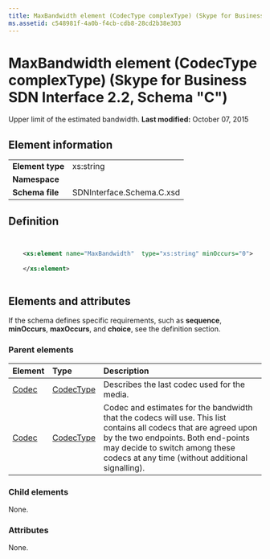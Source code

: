 ```yaml
---
title: MaxBandwidth element (CodecType complexType) (Skype for Business SDN Interface 2.2, Schema "C")
ms.assetid: c548981f-4a0b-f4cb-cdb8-28cd2b38e303
---
```



# MaxBandwidth element (CodecType complexType) (Skype for Business SDN Interface 2.2, Schema "C")
Upper limit of the estimated bandwidth. 
 **Last modified:** October 07, 2015
  
    
    


## Element information


|||
|:-----|:-----|
|**Element type**|xs:string |
|**Namespace**||
|**Schema file**|SDNInterface.Schema.C.xsd |
   

## Definition


```XML


    <xs:element name="MaxBandwidth"  type="xs:string" minOccurs="0">
    
    </xs:element>
  
```


## Elements and attributes

If the schema defines specific requirements, such as **sequence**, **minOccurs**, **maxOccurs**, and **choice**, see the definition section. 
  
    
    

### Parent elements



|**Element**|**Type**|**Description**|
|:-----|:-----|:-----|
| [Codec](codec-element-qualitypropertiestype-complextype-1.md)| [CodecType](codectype-complextype.md)|Describes the last codec used for the media. |
| [Codec](codec-element-startpropertiestype-complextype-1.md)| [CodecType](codectype-complextype.md)|Codec and estimates for the bandwidth that the codecs will use. This list contains all codecs that are agreed upon by the two endpoints. Both end-points may decide to switch among these codecs at any time (without additional signalling). |
   

### Child elements

None. 
  
    
    

### Attributes

None. 
  
    
    

